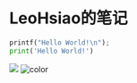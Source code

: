 # LeoHsiao的笔记

```python
printf("Hello World!\n");
print('Hello World!')
```

![](static/img/2.jpg)
![color](#FFFFf0)
